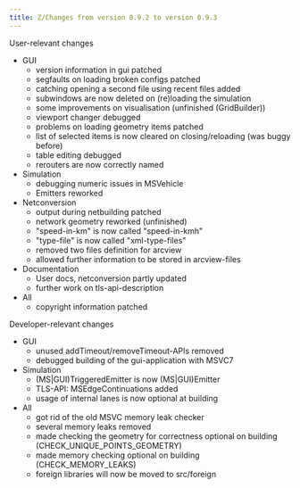 ```yaml
---
title: Z/Changes from version 0.9.2 to version 0.9.3
---
```


User-relevant changes

- GUI
  - version information in gui patched
  - segfaults on loading broken configs patched
  - catching opening a second file using recent files added
  - subwindows are now deleted on (re)loading the simulation
  - some improvements on visualisation (unfinished (GridBuilder))
  - viewport changer debugged
  - problems on loading geometry items patched
  - list of selected items is now cleared on closing/reloading (was
  buggy before)
  - table editing debugged
  - rerouters are now correctly named
- Simulation
  - debugging numeric issues in MSVehicle
  - Emitters reworked
- Netconversion
  - output during netbuilding patched
  - network geometry reworked (unfinished)
  - "speed-in-km" is now called "speed-in-kmh"
  - "type-file" is now called "xml-type-files"
  - removed two files definition for arcview
  - allowed further information to be stored in arcview-files
- Documentation
  - User docs, netconversion partly updated
  - further work on tls-api-description
- All
  - copyright information patched

Developer-relevant changes

- GUI
  - unused addTimeout/removeTimeout-APIs removed
  - debugged building of the gui-application with MSVC7
- Simulation
  - (MS|GUI)TriggeredEmitter is now (MS|GUI)Emitter
  - TLS-API: MSEdgeContinuations added
  - usage of internal lanes is now optional at building
- All
  - got rid of the old MSVC memory leak checker
  - several memory leaks removed
  - made checking the geometry for correctness optional on building
    (CHECK_UNIQUE_POINTS_GEOMETRY)
  - made memory checking optional on building (CHECK_MEMORY_LEAKS)
  - foreign libraries will now be moved to src/foreign